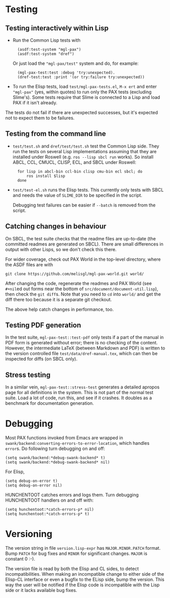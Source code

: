 Testing
=======

Testing interactively within Lisp
---------------------------------

- Run the Common Lisp tests with

        (asdf:test-system "mgl-pax")
        (asdf:test-system "dref")

    Or just load the `"mgl-pax/test"` system and do, for example:

        (mgl-pax-test:test :debug 'try:unexpected).
        (dref-test:test :print '(or try:failure try:unexpected))

- To run the Elisp tests, load `test/mgl-pax-tests.el`, `M-x ert` and
  enter `"mgl-pax"` (yes, within quotes) to run only the PAX tests
  (excluding Slime's). Some tests require that Slime is connected to a
  Lisp and load PAX if it isn't already.

The tests do not fail if there are unexpected successes, but it's
expected not to expect them to be failures.

Testing from the command line
-----------------------------

- `test/test.sh` and `dref/test/test.sh` test the Common Lisp side.
  They run the tests on several Lisp implementations assuming that
  they are installed under Roswell (e.g. `ros --lisp sbcl run` works).
  So install ABCL, CCL, CMUCL, CLISP, ECL, and SBCL under Roswell:

        for lisp in abcl-bin ccl-bin clisp cmu-bin ecl sbcl; do
            ros install $lisp
        done

- `test/test-el.sh` runs the Elisp tests. This currently only tests
  with SBCL and needs the value of `SLIME_DIR` to be specified in the
  script.

    Debugging test failures can be easier if `--batch` is removed from
    the script.

Catching changes in behaviour
-----------------------------

On SBCL, the test suite checks that the readme files are up-to-date
(the committed readmes are generated on SBCL). There are small
differences in output with other Lisps, so we don't check this there.

For wider coverage, check out PAX World in the top-level directory,
where the ASDF files are with

    git clone https://github.com/melisgl/mgl-pax-world.git world/

After changing the code, regenerate the readmes and PAX World (see
`#+nil`ed out forms near the bottom of
`src/document/document-util.lisp`), then check the `git diff`s. Note
that you need to `cd` into `world/` and get the diff there too because
it is a separate git checkout.

The above help catch changes in performance, too.

Testing PDF generation
----------------------

In the test suite, `mgl-pax-test::test-pdf` only tests if a part of
the manual in PDF form is generated without error; there is no
checking of the content. However, the intermediate LaTeX (between
Markdown and PDF) is written to the version controlled file
`test/data/dref-manual.tex`, which can then be inspected for diffs (on
SBCL only).

Stress testing
--------------

In a similar vein, `mgl-pax-test::stress-test` generates a detailed
apropos page for all definitions in the system. This is not part of
the normal test suite. Load a lot of code, run this, and see if it
crashes. It doubles as a benchmark for documentation generation.


Debugging
=========

Most PAX functions invoked from Emacs are wrapped in
`swank/backend:converting-errors-to-error-location`, which handles
`error`s. Do following turn debugging on and off:

    (setq swank/backend:*debug-swank-backend* t)
    (setq swank/backend:*debug-swank-backend* nil)

For Elisp,

    (setq debug-on-error t)
    (setq debug-on-error nil)

HUNCHENTOOT catches errors and logs them. Turn debugging HUNCHENTOOT
handlers on and off with:

    (setq hunchentoot:*catch-errors-p* nil)
    (setq hunchentoot:*catch-errors-p* t)


Versioning
==========

The version string in file `version.lisp-expr` has `MAJOR.MINOR.PATCH`
format. Bump `PATCH` for bug fixes and `MINOR` for significant
changes. `MAJOR` is constant 0 :-).

The version file is read by both the Elisp and CL sides, to detect
incompatibilities. When making an incompatible change to either side
of the Elisp-CL interface or even a bugfix to the ELisp side, bump the
version. This way the user will be notified if the Elisp code is
incompatible with the Lisp side or it lacks available bug fixes.
